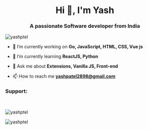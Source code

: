 <h1 align="center">Hi 👋, I'm Yash</h1>
<h3 align="center">A passionate Software developer from India</h3>

<p align="left"> <img src="https://komarev.com/ghpvc/?username=yashptel&label=Profile%20views&color=0e75b6&style=flat" alt="yashptel" /> </p>

- 🔭 I’m currently working on **Go, JavaScript, HTML, CSS, Vue js**

- 🌱 I’m currently learning **ReactJS, Python**

<!-- - 👨‍💻 All of my projects are available at [https://d3ward.github.io/](https://d3ward.github.io/) -->

- 💬 Ask me about **Extensions, Vanilla JS, Front-end**

- 📫 How to reach me **yashpatel2898@gmail.com**

<h3 align="left">Support:</h3>
<!-- <p><a href="https://www.buymeacoffee.com/dOWS9cU"> <img align="left" src="https://cdn.buymeacoffee.com/buttons/v2/default-yellow.png" height="50" width="210" alt="d3ward" /></a></p><br><br> -->
<br>
<p style="width:100%"><img align="center" src="https://github-readme-stats.vercel.app/api?username=yashptel&show_icons=true&locale=en" alt="yashptel" /></p>

<p style="width:100%"><img align="left" src="https://github-readme-stats.vercel.app/api/top-langs?username=yashptel&show_icons=true&locale=en&layout=compact" alt="yashptel" /></p>


